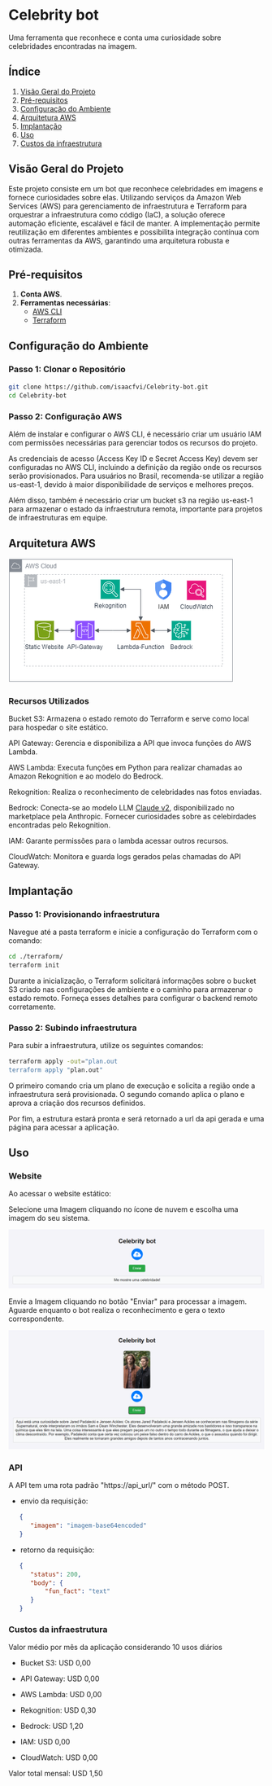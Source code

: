 # Celebrity bot

Uma ferramenta que reconhece e conta uma curiosidade sobre celebridades encontradas na imagem.

## Índice

1. [Visão Geral do Projeto](#visão-geral-do-projeto)
2. [Pré-requisitos](#pré-requisitos)
3. [Configuração do Ambiente](#configuração-do-ambiente)
4. [Arquitetura AWS](#arquitetura-aws)
5. [Implantação](#implantação)
6. [Uso](#uso)
7. [Custos da infraestrutura](#custos-da-infraestrutura)


## Visão Geral do Projeto

Este projeto consiste em um bot que reconhece celebridades em imagens e fornece curiosidades sobre elas. Utilizando serviços da Amazon Web Services (AWS) para gerenciamento de infraestrutura e Terraform para orquestrar a infraestrutura como código (IaC), a solução oferece automação eficiente, escalável e fácil de manter. A implementação permite reutilização em diferentes ambientes e possibilita integração contínua com outras ferramentas da AWS, garantindo uma arquitetura robusta e otimizada. 

## Pré-requisitos

1. **Conta AWS**.
2. **Ferramentas necessárias**:
   - [AWS CLI](https://aws.amazon.com/cli/)
   - [Terraform](https://www.terraform.io/)

## Configuração do Ambiente

### Passo 1: Clonar o Repositório

```bash
git clone https://github.com/isaacfvi/Celebrity-bot.git
cd Celebrity-bot
```

### Passo 2: Configuração AWS

Além de instalar e configurar o AWS CLI, é necessário criar um usuário IAM com permissões necessárias para gerenciar todos os recursos do projeto.

As credenciais de acesso (Access Key ID e Secret Access Key) devem ser configuradas no AWS CLI, incluindo a definição da região onde os recursos serão provisionados. Para usuários no Brasil, recomenda-se utilizar a região us-east-1, devido à maior disponibilidade de serviços e melhores preços.

Além disso, também é necessário criar um bucket s3 na região us-east-1 para armazenar o estado da infraestrutura remota, importante para projetos de infraestruturas em equipe.

## Arquitetura AWS

![Arquitetura](images/arquitetura.png)

### Recursos Utilizados

Bucket S3: Armazena o estado remoto do Terraform e serve como local para hospedar o site estático.

API Gateway: Gerencia e disponibiliza a API que invoca funções do AWS Lambda.

AWS Lambda: Executa funções em Python para realizar chamadas ao Amazon Rekognition e ao modelo do Bedrock.

Rekognition: Realiza o reconhecimento de celebridades nas fotos enviadas.

Bedrock: Conecta-se ao modelo LLM [Claude v2](https://www.anthropic.com/news/claude-2), disponibilizado no marketplace pela Anthropic. Fornecer curiosidades sobre as celebirdades encontradas pelo Rekognition.

IAM: Garante permissões para o lambda acessar outros recursos.

CloudWatch: Monitora e guarda logs gerados pelas chamadas do API Gateway.

## Implantação

### Passo 1: Provisionando infraestrutura

Navegue até a pasta terraform e inicie a configuração do Terraform com o comando:

```bash
cd ./terraform/
terraform init
```

Durante a inicialização, o Terraform solicitará informações sobre o bucket S3 criado nas configurações de ambiente e o caminho para armazenar o estado remoto. Forneça esses detalhes para configurar o backend remoto corretamente.

### Passo 2: Subindo infraestrutura

Para subir a infraestrutura, utilize os seguintes comandos:

```bash
terraform apply -out="plan.out
terraform apply "plan.out"
```

O primeiro comando cria um plano de execução e solicita a região onde a infraestrutura será provisionada. O segundo comando aplica o plano e aprova a criação dos recursos definidos.

Por fim, a estrutura estará pronta e será retornado a url da api gerada e uma página para acessar a aplicação.

## Uso

### Website
Ao acessar o website estático:

Selecione uma Imagem cliquando no ícone de nuvem e escolha uma imagem do seu sistema.

![Exemplo1](images/exemple1.png)

Envie a Imagem cliquando no botão "Enviar" para processar a imagem. Aguarde enquanto o bot realiza o reconhecimento e gera o texto correspondente.

![Exemplo2](images/exemple2.png)

### API

A API tem uma rota padrão "https://api_url/" com o método POST.

- envio da requisição:
```json
   {
      "imagem": "imagem-base64encoded"
   }
```

- retorno da requisição:
```json
   {
      "status": 200,
      "body": {
          "fun_fact": "text"
      }
   }
```

### Custos da infraestrutura

Valor médio por mês da aplicação considerando 10 usos diários

- Bucket S3: USD 0,00

- API Gateway: USD 0,00

- AWS Lambda: USD 0,00

- Rekognition: USD 0,30

- Bedrock: USD 1,20

- IAM: USD 0,00

- CloudWatch: USD 0,00

Valor total mensal: USD 1,50